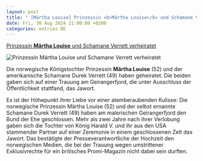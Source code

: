 ```yaml
---
layout: post
title: " [Märtha Louise] Prinzessin <b>Märtha Louise</b> und Schamane Verrett verheiratet"
date: Fri, 30 Aug 2024 21:00:00 +0200
categories: entries DE
---
```

[Prinzessin <b>Märtha Louise</b> und Schamane Verrett verheiratet](https://ga.de/news/panorama/prinzessin-maertha-louise-und-schamane-verrett-verheiratet_aid-118443031)

![Prinzessin <b>Märtha Louise</b> und Schamane Verrett verheiratet](https://ga.de/imgs/93/2/1/0/9/3/7/0/3/9/tok_c71618e62a61f81bcc195c918c1aa984/w1200_h630_x1024_y704_ciussh4x2y-v1-ax-s2048-7777194a1e9ce7b7.jpeg)

Die norwegische Königstochter Prinzessin <b>Märtha Louise</b> (52) und der amerikanische Schamane Durek Verrett (49) haben geheiratet. Die beiden gaben sich auf einer Trauung am Geirangerfjord, die unter Ausschluss der Öffentlichkeit stattfand, das Jawort.

Es ist der Höhepunkt ihrer Liebe vor einer atemberaubenden Kulisse: Die norwegische Prinzessin Märtha Louise (52) und der selbst ernannte Schamane Durek Verrett (49) haben am malerischen Geirangerfjord den Bund der Ehe geschlossen. Mehr als zwei Jahre nach ihrer Verlobung gaben sich die Tochter von König Harald V. und ihr aus den USA stammender Partner auf einer Zeremonie in einem geschlossenen Zelt das Jawort. Das bestätigte der Presseverantwortliche der Hochzeit den norwegischen Medien, die bei der Trauung wegen umstrittener Exklusivrechte für ein britisches Promi-Magazin nicht dabei sein durften.

